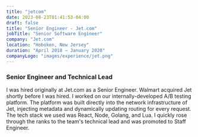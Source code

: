 ```yaml
---
title: "jetcom"
date: 2023-08-23T01:41:53-04:00
draft: false
title: "Senior Engineer - Jet.com"
jobTitle: "Senior Software Engineer"
company: "Jet.com"
location: "Hoboken, New Jersey"
duration: "April 2018 – January 2020"
companyLogo: "images/experience/jet.png"
---
```


### Senior Engineer and Technical Lead

I was hired originally at Jet.com as a Senior Engineer. Walmart acquired Jet shortly before I was hired. I worked on our internally-developed A/B testing platform. The platform was built directly into the network infrastructure of Jet, injecting metadata and dynamically updating routing for every request. The tech stack we used was React, Node, Golang, and Lua. I quickly rose through the ranks to the team's technical lead and was promoted to Staff Engineer.
